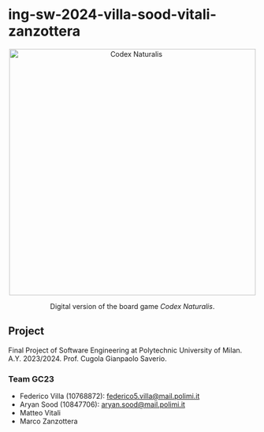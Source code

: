 # ing-sw-2024-villa-sood-vitali-zanzottera

<div align="center">
<img src="https://www.craniocreations.it/storage/media/products/19/41/Codex_scatola+ombra.png" alt="Codex Naturalis" width="500" class="jop-noMdConv">
  
Digital version of the board game *Codex Naturalis*.
</div>

## Project

Final Project of Software Engineering at Polytechnic University of Milan. A.Y. 2023/2024. Prof. Cugola Gianpaolo Saverio.

### Team GC23

- Federico Villa (10768872): federico5.villa@mail.polimi.it
- Aryan Sood (10847706): aryan.sood@mail.polimi.it
- Matteo Vitali
- Marco Zanzottera
